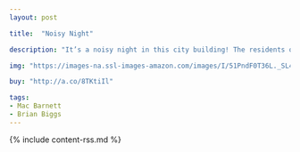 ```yaml
---
layout: post

title:  "Noisy Night"

description: "It’s a noisy night in this city building! The residents of each floor can hear their neighbors above them, and are wondering what’s going on above their heads. Climb floor by floor and page by page to find out whose singing, dancing, cheering, and cooing are keeping a grumpy old man awake."

img: "https://images-na.ssl-images-amazon.com/images/I/51PndF0T36L._SL480_.jpg"

buy: "http://a.co/8TKtiIl"

tags:
- Mac Barnett
- Brian Biggs
---
```


{% include content-rss.md %}